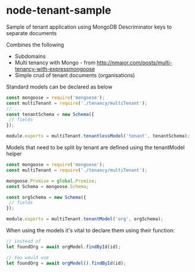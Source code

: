 # node-tenant-sample
Sample of tenant application using MongoDB Descriminator keys to separate documents

Combines the following
- Subdomains
- Multi tenancy with Mongo - from http://nmajor.com/posts/multi-tenancy-with-expressmongoose
- Simple crud of tenant documents (organisations)

Standard models can be declared as below
``` javascript
const mongoose = require('mongoose');
const multiTenant = require('./tenancy/multiTenant');
// ...
const tenantSchema = new Schema({
 // fields
});

module.exports = multiTenant.tenantlessModel('tenant', tenantSchema);
```

Models that need to be split by tenant are defined using the tenantModel helper
``` javascript
const mongoose = require('mongoose');
const multiTenant = require('./tenancy/multiTenant');

mongoose.Promise = global.Promise;
const Schema = mongoose.Schema;

const orgSchema = new Schema({
 // fields
});

module.exports = multiTenant.tenantModel('org', orgSchema);
```

When using the models it's vital to declare them using their function:

``` javascript
// instead of
let foundOrg = await orgModel.findById(id);

// You would use
let foundOrg = await orgModel().findById(id);
```
